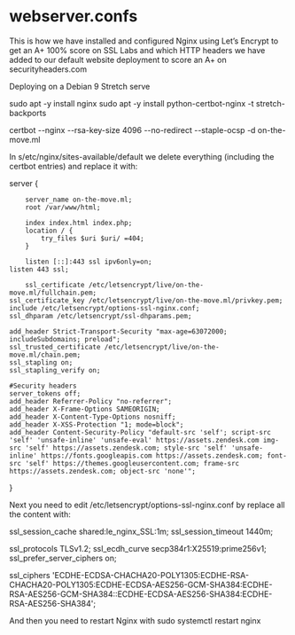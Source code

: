 # webserver.confs

This is how we have installed and configured Nginx using Let’s Encrypt to get an A+ 100% score on SSL Labs
and which HTTP headers we have added to our default website deployment to score an A+ on securityheaders.com

Deploying on a Debian 9 Stretch serve

sudo apt -y install nginx
sudo apt -y install python-certbot-nginx -t stretch-backports

certbot --nginx --rsa-key-size 4096 --no-redirect --staple-ocsp -d on-the-move.ml

In s/etc/nginx/sites-available/default we delete everything (including the certbot entries) and replace it with:

server {

		server_name on-the-move.ml;
		root /var/www/html;

		index index.html index.php;
		location / {
			try_files $uri $uri/ =404;
		}

		listen [::]:443 ssl ipv6only=on;
    listen 443 ssl;

		ssl_certificate /etc/letsencrypt/live/on-the-move.ml/fullchain.pem;
    ssl_certificate_key /etc/letsencrypt/live/on-the-move.ml/privkey.pem;
    include /etc/letsencrypt/options-ssl-nginx.conf;
    ssl_dhparam /etc/letsencrypt/ssl-dhparams.pem;

    add_header Strict-Transport-Security "max-age=63072000; includeSubdomains; preload";
    ssl_trusted_certificate /etc/letsencrypt/live/on-the-move.ml/chain.pem;
    ssl_stapling on;
    ssl_stapling_verify on;

    #Security headers
    server_tokens off;
    add_header Referrer-Policy "no-referrer";
    add_header X-Frame-Options SAMEORIGIN;
    add_header X-Content-Type-Options nosniff;
    add_header X-XSS-Protection "1; mode=block";
    add_header Content-Security-Policy "default-src 'self'; script-src 'self' 'unsafe-inline' 'unsafe-eval' https://assets.zendesk.com img-src 'self' https://assets.zendesk.com; style-src 'self' 'unsafe-inline' https://fonts.googleapis.com https://assets.zendesk.com; font-src 'self' https://themes.googleusercontent.com; frame-src https://assets.zendesk.com; object-src 'none'";
}

Next you need to edit /etc/letsencrypt/options-ssl-nginx.conf by replace all the content with:

ssl_session_cache shared:le_nginx_SSL:1m;
ssl_session_timeout 1440m;

ssl_protocols TLSv1.2;
ssl_ecdh_curve secp384r1:X25519:prime256v1;
ssl_prefer_server_ciphers on;

ssl_ciphers 'ECDHE-ECDSA-CHACHA20-POLY1305:ECDHE-RSA-CHACHA20-POLY1305:ECDHE-ECDSA-AES256-GCM-SHA384:ECDHE-RSA-AES256-GCM-SHA384::ECDHE-ECDSA-AES256-SHA384:ECDHE-RSA-AES256-SHA384';

And then you need to restart Nginx with sudo systemctl restart nginx
